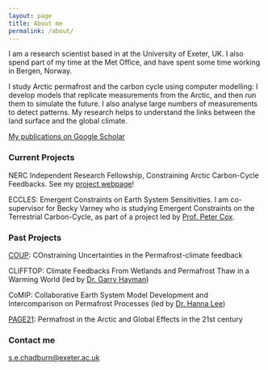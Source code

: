 ```yaml
---
layout: page
title: About me
permalink: /about/
---
```


I am a research scientist based in at the University of Exeter, UK. I also spend part of my time at the Met Office, and have spent some time working in Bergen, Norway.

I study Arctic permafrost and the carbon cycle using computer modelling: I develop models that replicate measurements from the Arctic, and then run them to simulate the future. I also analyse large numbers of measurements to detect patterns. My research helps to understand the links between the land surface and the global climate.

[My publications on Google Scholar](https://scholar.google.co.uk/citations?user=AoVHaSIAAAAJ&hl=en)

### Current Projects

NERC Independent Research Fellowship, Constraining Arctic Carbon-Cycle Feedbacks. See my [project webpage](http://sarahchadburn.com/fellowship)!

ECCLES: Emergent Constraints on Earth System Sensitivities. I am co-supervisor for Becky Varney who is studying Emergent Constraints on the Terrestrial Carbon-Cycle, as part of a project led by [Prof. Peter Cox](http://emps.exeter.ac.uk/mathematics/staff/pmc205).

### Past Projects

[COUP](http://www.su.se/coup): COnstraining Uncertainties in the Permafrost-climate feedback

CLIFFTOP: Climate Feedbacks From Wetlands and Permafrost Thaw in a Warming World (led by [Dr. Garry Hayman](https://www.ceh.ac.uk/staff/garry-hayman))

CoMIP: Collaborative Earth System Model Development and Intercomparison on Permafrost Processes (led by [Dr. Hanna Lee](https://uni.no/en/staff/directory/hanna-lee))

[PAGE21](https://www.page21.eu): Permafrost in the Arctic and Global Effects in the 21st century

### Contact me

[s.e.chadburn@exeter.ac.uk](mailto:s.e.chadburn@exeter.ac.uk)
